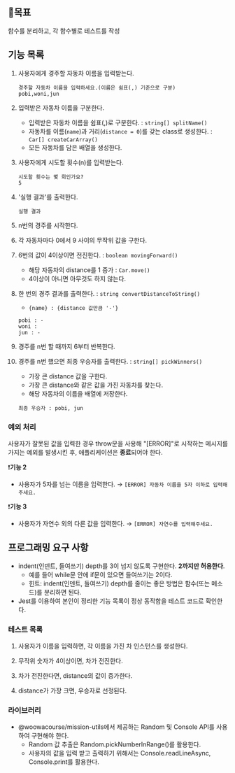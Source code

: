 ## 🎯목표

함수를 분리하고, 각 함수별로 테스트를 작성

## 기능 목록

1.  사용자에게 경주할 자동차 이름을 입력받는다.

    ```
    경주할 자동차 이름을 입력하세요.(이름은 쉼표(,) 기준으로 구분)
    pobi,woni,jun
    ```

2.  입력받은 자동차 이름을 구분한다.

    - 입력받은 자동차 이름을 쉼표(,)로 구분한다. : `string[] splitName()`
    - 자동차를 이름(`name`)과 거리(`distance = 0`)를 갖는 class로 생성한다. : `Car[] createCarArray()`
    - 모든 자동차를 담은 배열을 생성한다.

3.  사용자에게 시도할 횟수(n)를 입력받는다.

    ```
    시도할 횟수는 몇 회인가요?
    5
    ```

4.  '실행 결과'를 출력한다.
    ```
    실행 결과
    ```
5.  n번의 경주를 시작한다.

6.  각 자동차마다 0에서 9 사이의 무작위 값을 구한다.

7.  6번의 값이 4이상이면 전진한다. : `boolean movingForward()`

    - 해당 자동차의 distance를 1 증가 : `Car.move()`
    - 4이상이 아니면 아무것도 하지 않는다.

8.  한 번의 경주 결과를 출력한다. : `string convertDistanceToString()`

    - `{name} : {distance 값만큼 '-'}`

    ```
    pobi : -
    woni :
    jun : -
    ```

9.  경주를 n번 할 때까지 6부터 반복한다.

10. 경주를 n번 했으면 최종 우승자를 출력한다. : `string[] pickWinners()`
    - 가장 큰 distance 값을 구한다.
    - 가장 큰 distance와 같은 값을 가진 자동차를 찾는다.
    - 해당 자동차의 이름을 배열에 저장한다.
    ```
    최종 우승자 : pobi, jun
    ```

### 예외 처리

사용자가 잘못된 값을 입력한 경우 throw문을 사용해 "[ERROR]"로 시작하는 메시지를 가지는 예외를 발생시킨 후, 애플리케이션은 **종료**되어야 한다.

❗**기능 2**

- 사용자가 5자를 넘는 이름을 입력한다. → `[ERROR] 자동차 이름을 5자 이하로 입력해주세요.`

❗**기능 3**

- 사용자가 자연수 외의 다른 값을 입력한다. → `[ERROR] 자연수를 입력해주세요.`

## 프로그래밍 요구 사항

- indent(인덴트, 들여쓰기) depth를 3이 넘지 않도록 구현한다. **2까지만 허용한다**.
  - 예를 들어 while문 안에 if문이 있으면 들여쓰기는 2이다.
  - 힌트: indent(인덴트, 들여쓰기) depth를 줄이는 좋은 방법은 함수(또는 메소드)를 분리하면 된다.
- Jest를 이용하여 본인이 정리한 기능 목록이 정상 동작함을 테스트 코드로 확인한다.

### 테스트 목록

1. 사용자가 이름을 입력하면, 각 이름을 가진 차 인스턴스를 생성한다.

2. 무작위 숫자가 4이상이면, 차가 전진한다.

3. 차가 전진한다면, distance의 값이 증가한다.

4. distance가 가장 크면, 우승자로 선정된다.

### 라이브러리

- @woowacourse/mission-utils에서 제공하는 Random 및 Console API를 사용하여 구현해야 한다.
  - Random 값 추출은 Random.pickNumberInRange()를 활용한다.
  - 사용자의 값을 입력 받고 출력하기 위해서는 Console.readLineAsync, Console.print를 활용한다.
